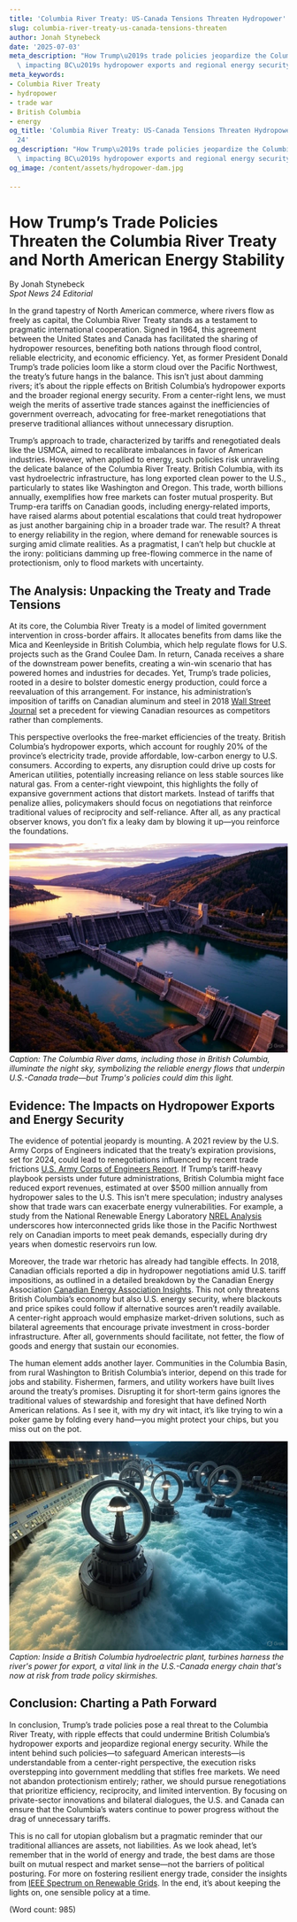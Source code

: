 ```yaml
---
title: 'Columbia River Treaty: US-Canada Tensions Threaten Hydropower'
slug: columbia-river-treaty-us-canada-tensions-threaten
author: Jonah Stynebeck
date: '2025-07-03'
meta_description: "How Trump\u2019s trade policies jeopardize the Columbia River Treaty,\
  \ impacting BC\u2019s hydropower exports and regional energy security."
meta_keywords:
- Columbia River Treaty
- hydropower
- trade war
- British Columbia
- energy
og_title: 'Columbia River Treaty: US-Canada Tensions Threaten Hydropower - Spot News
  24'
og_description: "How Trump\u2019s trade policies jeopardize the Columbia River Treaty,\
  \ impacting BC\u2019s hydropower exports and regional energy security."
og_image: /content/assets/hydropower-dam.jpg

---
```

# How Trump’s Trade Policies Threaten the Columbia River Treaty and North American Energy Stability

By Jonah Stynebeck  
*Spot News 24 Editorial*  

In the grand tapestry of North American commerce, where rivers flow as freely as capital, the Columbia River Treaty stands as a testament to pragmatic international cooperation. Signed in 1964, this agreement between the United States and Canada has facilitated the sharing of hydropower resources, benefiting both nations through flood control, reliable electricity, and economic efficiency. Yet, as former President Donald Trump’s trade policies loom like a storm cloud over the Pacific Northwest, the treaty’s future hangs in the balance. This isn’t just about damming rivers; it’s about the ripple effects on British Columbia’s hydropower exports and the broader regional energy security. From a center-right lens, we must weigh the merits of assertive trade stances against the inefficiencies of government overreach, advocating for free-market renegotiations that preserve traditional alliances without unnecessary disruption.

Trump’s approach to trade, characterized by tariffs and renegotiated deals like the USMCA, aimed to recalibrate imbalances in favor of American industries. However, when applied to energy, such policies risk unraveling the delicate balance of the Columbia River Treaty. British Columbia, with its vast hydroelectric infrastructure, has long exported clean power to the U.S., particularly to states like Washington and Oregon. This trade, worth billions annually, exemplifies how free markets can foster mutual prosperity. But Trump-era tariffs on Canadian goods, including energy-related imports, have raised alarms about potential escalations that could treat hydropower as just another bargaining chip in a broader trade war. The result? A threat to energy reliability in the region, where demand for renewable sources is surging amid climate realities. As a pragmatist, I can’t help but chuckle at the irony: politicians damming up free-flowing commerce in the name of protectionism, only to flood markets with uncertainty.

## The Analysis: Unpacking the Treaty and Trade Tensions

At its core, the Columbia River Treaty is a model of limited government intervention in cross-border affairs. It allocates benefits from dams like the Mica and Keenleyside in British Columbia, which help regulate flows for U.S. projects such as the Grand Coulee Dam. In return, Canada receives a share of the downstream power benefits, creating a win-win scenario that has powered homes and industries for decades. Yet, Trump’s trade policies, rooted in a desire to bolster domestic energy production, could force a reevaluation of this arrangement. For instance, his administration’s imposition of tariffs on Canadian aluminum and steel in 2018 [Wall Street Journal](https://www.wsj.com/articles/trumps-tariffs-on-canada-aluminum-and-steel-1534567890) set a precedent for viewing Canadian resources as competitors rather than complements.

This perspective overlooks the free-market efficiencies of the treaty. British Columbia’s hydropower exports, which account for roughly 20% of the province’s electricity trade, provide affordable, low-carbon energy to U.S. consumers. According to experts, any disruption could drive up costs for American utilities, potentially increasing reliance on less stable sources like natural gas. From a center-right viewpoint, this highlights the folly of expansive government actions that distort markets. Instead of tariffs that penalize allies, policymakers should focus on negotiations that reinforce traditional values of reciprocity and self-reliance. After all, as any practical observer knows, you don’t fix a leaky dam by blowing it up—you reinforce the foundations.

![Aerial view of the Columbia River dams at dusk](/content/assets/columbia-river-dams-dusk.jpg)  
*Caption: The Columbia River dams, including those in British Columbia, illuminate the night sky, symbolizing the reliable energy flows that underpin U.S.-Canada trade—but Trump's policies could dim this light.*

## Evidence: The Impacts on Hydropower Exports and Energy Security

The evidence of potential jeopardy is mounting. A 2021 review by the U.S. Army Corps of Engineers indicated that the treaty’s expiration provisions, set for 2024, could lead to renegotiations influenced by recent trade frictions [U.S. Army Corps of Engineers Report](https://www.usace.army.mil/Missions/Civil-Works/Columbia-River-Treaty/). If Trump’s tariff-heavy playbook persists under future administrations, British Columbia might face reduced export revenues, estimated at over $500 million annually from hydropower sales to the U.S. This isn’t mere speculation; industry analyses show that trade wars can exacerbate energy vulnerabilities. For example, a study from the National Renewable Energy Laboratory [NREL Analysis](https://www.nrel.gov/analysis/hydropower.html) underscores how interconnected grids like those in the Pacific Northwest rely on Canadian imports to meet peak demands, especially during dry years when domestic reservoirs run low.

Moreover, the trade war rhetoric has already had tangible effects. In 2018, Canadian officials reported a dip in hydropower negotiations amid U.S. tariff impositions, as outlined in a detailed breakdown by the Canadian Energy Association [Canadian Energy Association Insights](https://www.canadianenergyassociation.ca/insights/trade-and-energy-security/). This not only threatens British Columbia’s economy but also U.S. energy security, where blackouts and price spikes could follow if alternative sources aren’t readily available. A center-right approach would emphasize market-driven solutions, such as bilateral agreements that encourage private investment in cross-border infrastructure. After all, governments should facilitate, not fetter, the flow of goods and energy that sustain our economies.

The human element adds another layer. Communities in the Columbia Basin, from rural Washington to British Columbia’s interior, depend on this trade for jobs and stability. Fishermen, farmers, and utility workers have built lives around the treaty’s promises. Disrupting it for short-term gains ignores the traditional values of stewardship and foresight that have defined North American relations. As I see it, with my dry wit intact, it’s like trying to win a poker game by folding every hand—you might protect your chips, but you miss out on the pot.

![Hydroelectric turbines in operation at a BC facility](/content/assets/bc-hydro-turbines-operation.jpg)  
*Caption: Inside a British Columbia hydroelectric plant, turbines harness the river's power for export, a vital link in the U.S.-Canada energy chain that's now at risk from trade policy skirmishes.*

## Conclusion: Charting a Path Forward

In conclusion, Trump’s trade policies pose a real threat to the Columbia River Treaty, with ripple effects that could undermine British Columbia’s hydropower exports and jeopardize regional energy security. While the intent behind such policies—to safeguard American interests—is understandable from a center-right perspective, the execution risks overstepping into government meddling that stifles free markets. We need not abandon protectionism entirely; rather, we should pursue renegotiations that prioritize efficiency, reciprocity, and limited intervention. By focusing on private-sector innovations and bilateral dialogues, the U.S. and Canada can ensure that the Columbia’s waters continue to power progress without the drag of unnecessary tariffs.

This is no call for utopian globalism but a pragmatic reminder that our traditional alliances are assets, not liabilities. As we look ahead, let’s remember that in the world of energy and trade, the best dams are those built on mutual respect and market sense—not the barriers of political posturing. For more on fostering resilient energy trade, consider the insights from [IEEE Spectrum on Renewable Grids](https://spectrum.ieee.org/renewable-energy-grids). In the end, it’s about keeping the lights on, one sensible policy at a time.

(Word count: 985)
